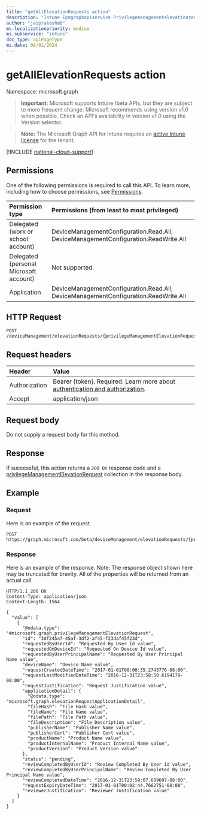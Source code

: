 ```yaml
---
title: "getAllElevationRequests action"
description: "Intune Epmgraphapiservice Privilegemanagementelevationrequest Getallelevationrequests Api ."
author: "jaiprakashmb"
ms.localizationpriority: medium
ms.subservice: "intune"
doc_type: apiPageType
ms.date: 08/01/2024
---
```


# getAllElevationRequests action

Namespace: microsoft.graph

> **Important:** Microsoft supports Intune /beta APIs, but they are subject to more frequent change. Microsoft recommends using version v1.0 when possible. Check an API's availability in version v1.0 using the Version selector.

> **Note:** The Microsoft Graph API for Intune requires an [active Intune license](https://go.microsoft.com/fwlink/?linkid=839381) for the tenant.



[!INCLUDE [national-cloud-support](../../includes/all-clouds.md)]

## Permissions
One of the following permissions is required to call this API. To learn more, including how to choose permissions, see [Permissions](/graph/permissions-reference).

|Permission type|Permissions (from least to most privileged)|
|:---|:---|
|Delegated (work or school account)|DeviceManagementConfiguration.Read.All, DeviceManagementConfiguration.ReadWrite.All|
|Delegated (personal Microsoft account)|Not supported.|
|Application|DeviceManagementConfiguration.Read.All, DeviceManagementConfiguration.ReadWrite.All|

## HTTP Request
<!-- {
  "blockType": "ignored"
}
-->
```http
POST /deviceManagement/elevationRequests/{privilegeManagementElevationRequestId}/getAllElevationRequests
```

## Request headers
|Header|Value|
|:---|:---|
|Authorization|Bearer {token}. Required. Learn more about [authentication and authorization](/graph/auth/auth-concepts).|
|Accept|application/json|

## Request body
Do not supply a request body for this method.

## Response
If successful, this action returns a `200 OK` response code and a [privilegeManagementElevationRequest](../resources/intune-epmgraphapiservice-privilegemanagementelevationrequest.md) collection in the response body.

## Example

### Request
Here is an example of the request.
```http
POST https://graph.microsoft.com/beta/deviceManagement/elevationRequests/{privilegeManagementElevationRequestId}/getAllElevationRequests
```

### Response
Here is an example of the response. Note: The response object shown here may be truncated for brevity. All of the properties will be returned from an actual call.
```http
HTTP/1.1 200 OK
Content-Type: application/json
Content-Length: 1564

{
  "value": [
    {
      "@odata.type": "#microsoft.graph.privilegeManagementElevationRequest",
      "id": "3df245af-45af-3df2-af45-f23daf45f23d",
      "requestedByUserId": "Requested By User Id value",
      "requestedOnDeviceId": "Requested On Device Id value",
      "requestedByUserPrincipalName": "Requested By User Principal Name value",
      "deviceName": "Device Name value",
      "requestCreatedDateTime": "2017-01-01T00:00:35.2743776-08:00",
      "requestLastModifiedDateTime": "2016-12-31T23:58:50.6194179-08:00",
      "requestJustification": "Request Justification value",
      "applicationDetail": {
        "@odata.type": "microsoft.graph.elevationRequestApplicationDetail",
        "fileHash": "File Hash value",
        "fileName": "File Name value",
        "filePath": "File Path value",
        "fileDescription": "File Description value",
        "publisherName": "Publisher Name value",
        "publisherCert": "Publisher Cert value",
        "productName": "Product Name value",
        "productInternalName": "Product Internal Name value",
        "productVersion": "Product Version value"
      },
      "status": "pending",
      "reviewCompletedByUserId": "Review Completed By User Id value",
      "reviewCompletedByUserPrincipalName": "Review Completed By User Principal Name value",
      "reviewCompletedDateTime": "2016-12-31T23:59:07.609607-08:00",
      "requestExpiryDateTime": "2017-01-01T00:02:44.7662751-08:00",
      "reviewerJustification": "Reviewer Justification value"
    }
  ]
}
```
